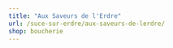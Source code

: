 ```yaml
---
title: "Aux Saveurs de l'Erdre"
url: /suce-sur-erdre/aux-saveurs-de-lerdre/
shop: boucherie
---
```

